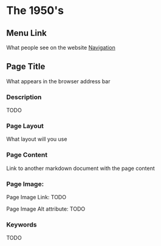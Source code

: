 # The 1950's

## Menu Link
What people see on the website
[Navigation](/content/sections/navbar.md)


## Page Title
What appears in the browser address bar


### Description
TODO


### Page Layout
What layout will you use

### Page Content
Link to another markdown document with the page content



### Page Image:

Page Image Link: TODO

Page Image Alt attribute: TODO


### Keywords
TODO